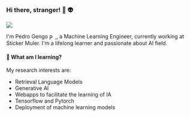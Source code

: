 ### Hi there, stranger! 👋 :alien:

![](https://visitor-badge.glitch.me/badge?page_id=pedrogengo)

I'm Pedro Gengo <a href="https://www.linkedin.com/in/pedrogengo/">
  <img align="center" alt="Pedro's LinkdeIN" width="15px" src="https://cdn.jsdelivr.net/npm/simple-icons@v3/icons/linkedin.svg" />
</a>, a Machine Learning Engineer, currently working at Sticker Muler. I'm a lifelong learner and passionate about AI field.

#### 🌱 What am I learning?

My research interests are:

- Retrieval Language Models
- Generative AI
- Webapps to facilitate the learning of IA
- Tensorflow and Pytorch
- Deployment of machine learning models
